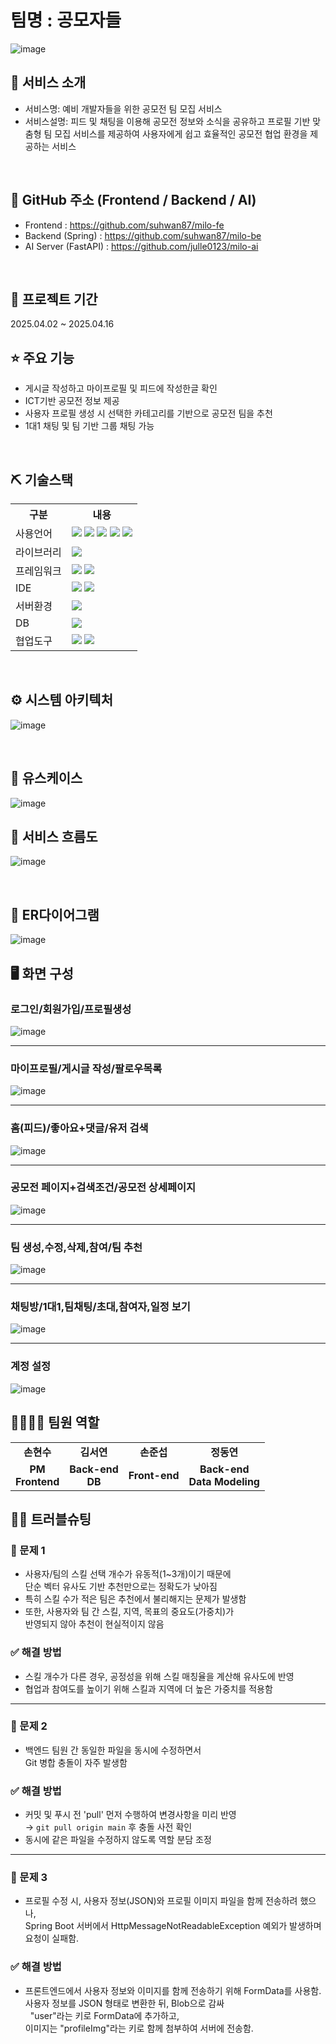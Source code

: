 # 팀명 : 공모자들
![image](https://github.com/user-attachments/assets/69073960-cb1c-4d0c-b2af-e9b3dc77f44a)



## 👀 서비스 소개
* 서비스명: 예비 개발자들을 위한 공모전 팀 모집 서비스
* 서비스설명: 피드 및 채팅을 이용해 공모전 정보와 소식을 공유하고 
	프로필 기반 맞춤형 팀 모집 서비스를 제공하여 사용자에게
	쉽고 효율적인 공모전 협업 환경을 제공하는 서비스
<br>

## 📎 GitHub 주소 (Frontend / Backend / AI)
- Frontend : https://github.com/suhwan87/milo-fe <br>
- Backend (Spring) : https://github.com/suhwan87/milo-be <br>
- AI Server (FastAPI) : https://github.com/julle0123/milo-ai
<br>


## 📅 프로젝트 기간
2025.04.02 ~ 2025.04.16 
<br>

## ⭐ 주요 기능
* 게시글 작성하고 마이프로필 및 피드에 작성한글 확인
* ICT기반 공모전 정보 제공
* 사용자 프로필 생성 시 선택한 카테고리를 기반으로 공모전 팀을 추천
* 1대1 채팅 및 팀 기반 그룹 채팅 가능
<br>

## ⛏ 기술스택
<table>
    <tr>
        <th>구분</th>
        <th>내용</th>
    </tr>
    <tr>
        <td>사용언어</td>
        <td>
            <img src="https://img.shields.io/badge/Java-007396?style=for-the-badge&logo=java&logoColor=white"/>
            <img src="https://img.shields.io/badge/HTML-E34F26?style=for-the-badge&logo=HTML&logoColor=white"/>
            <img src="https://img.shields.io/badge/CSS-1572B6?style=for-the-badge&logo=CSS&logoColor=white"/>
            <img src="https://img.shields.io/badge/JavaScript-F7DF1E?style=for-the-badge&logo=JavaScript&logoColor=white"/>
            <img src="https://img.shields.io/badge/Python-F7DF1E?style=for-the-badge&logo=Python&logoColor=white"/>
        </td>
    </tr>
    <tr>
        <td>라이브러리</td>
        <td>
            <img src="https://img.shields.io/badge/React-7952B3?style=for-the-badge&logo=React&logoColor=white"/>
        </td>
    </tr>
    <tr>
        <td>프레임워크</td>
        <td>
            <img src="https://img.shields.io/badge/SpringBoot-2C2255?style=for-the-badge&logo=SpringBoot&logoColor=white"/>
            <img src="https://img.shields.io/badge/FastAPI-A22846?style=for-the-badge&logo=FastAPI&logoColor=white"/>
        </td>
    </tr>
   <tr>
        <td>IDE</td>
        <td>
            <img src="https://img.shields.io/badge/IntelliJ-F05032?style=for-the-badge&logo=IntelliJ&logoColor=white"/>
            <img src="https://img.shields.io/badge/VSCODE-181717?style=for-the-badge&logo=VSCODE&logoColor=white"/>
        </td>
    </tr>
    <tr>
        <td>서버환경</td>
        <td>
            <img src="https://img.shields.io/badge/Tomcat-181717?style=for-the-badge&logo=Tomcat&logoColor=white"/>
        </td>
        </td>
    </tr>
    <tr>
        <td>DB</td>
        <td>
            <img src="https://img.shields.io/badge/MySQL-FFCA28?style=for-the-badge&logo=MySQL&logoColor=white"/>
        </td>
    </tr>
    <tr>
        <td>협업도구</td>
        <td>
            <img src="https://img.shields.io/badge/Nothion-F05032?style=for-the-badge&logo=Notion&logoColor=white"/>
            <img src="https://img.shields.io/badge/GitHub-181717?style=for-the-badge&logo=GitHub&logoColor=white"/>
        </td>
    </tr>
</table>


<br>

## ⚙ 시스템 아키텍처 
![image](https://github.com/user-attachments/assets/54127160-ee9c-46ad-a149-6866342921be)


<br>

## 📌 유스케이스
![image](https://github.com/user-attachments/assets/78923337-6926-484c-8f47-8413f907eff1)
<br>

## 📌 서비스 흐름도
![image](https://github.com/user-attachments/assets/9f840527-1e5d-4ff9-b683-4fa91748888f)

<br>

## 📌 ER다이어그램
![image](https://github.com/user-attachments/assets/5b3ea02a-5347-48f6-b3d6-ec65339b3df2)
<br>

## 🖥 화면 구성

### 로그인/회원가입/프로필생성
![image](https://github.com/user-attachments/assets/52617c7b-6eff-4e61-a97f-54f7051e0657)
<br>

---

### 마이프로필/게시글 작성/팔로우목록
![image](https://github.com/user-attachments/assets/dd987a91-d7ad-420c-b6c2-942979a8e6d1)
<br>

---

### 홈(피드)/좋아요+댓글/유저 검색
![image](https://github.com/user-attachments/assets/cadffd87-c884-44b7-bea6-e8e03420e509)
<br>

---

### 공모전 페이지+검색조건/공모전 상세페이지
![image](https://github.com/user-attachments/assets/56397d2a-d553-4fed-ab48-a01e80caadc9)
<br>

---

### 팀 생성,수정,삭제,참여/팀 추천
![image](https://github.com/user-attachments/assets/fa92d531-767d-47ca-92eb-54d8297ae158)
<br>

---

### 채팅방/1대1,팀채팅/초대,참여자,일정 보기
![image](https://github.com/user-attachments/assets/b69310a4-97e4-4dce-a1bc-e2d324533bee)
<br>

---

### 계정 설정
![image](https://github.com/user-attachments/assets/799e380b-4eb7-4079-a988-94b4ca9ee7ef)
<br>

## 👨‍👩‍👦‍👦 팀원 역할
<table>
  <tr>
    <td align="center"><strong>손현수</strong></td>
    <td align="center"><strong>김서연</strong></td>
    <td align="center"><strong>손준섭</strong></td>
    <td align="center"><strong>정동연</strong></td>
  </tr>
  <tr>
  <td align="center"><b>PM<br/>Frontend</b></td>
  <td align="center"><b>Back-end<br/>DB</b></td>
  <td align="center"><b>Front-end</b></td>
  <td align="center"><b>Back-end<br/>Data Modeling</b></td>
  </tr>
</table>

## 🤾‍♂️ 트러블슈팅

### 🔹 문제 1  
- 사용자/팀의 스킬 선택 개수가 유동적(1~3개)이기 때문에  
  단순 벡터 유사도 기반 추천만으로는 정확도가 낮아짐  
- 특히 스킬 수가 적은 팀은 추천에서 불리해지는 문제가 발생함  
- 또한, 사용자와 팀 간 스킬, 지역, 목표의 중요도(가중치)가  
  반영되지 않아 추천이 현실적이지 않음  


### ✅ 해결 방법
- 스킬 개수가 다른 경우, 공정성을 위해 스킬 매칭율을 계산해 유사도에 반영 
- 협업과 참여도를 높이기 위해 스킬과 지역에 더 높은 가중치를 적용함

 --- 
  
### 🔹 문제 2  
- 백엔드 팀원 간 동일한 파일을 동시에 수정하면서  
  Git 병합 충돌이 자주 발생함  


### ✅ 해결 방법
- 커밋 및 푸시 전 'pull' 먼저 수행하여 변경사항을 미리 반영  
  → `git pull origin main` 후 충돌 사전 확인  
- 동시에 같은 파일을 수정하지 않도록 역할 분담 조정
  
 --- 
 
### 🔹 문제 3
- 프로필 수정 시, 사용자 정보(JSON)와 프로필 이미지 파일을 함께 전송하려 했으나,<br>
  Spring Boot 서버에서 HttpMessageNotReadableException 예외가 발생하며<br> 요청이 실패함.

### ✅ 해결 방법
-  프론트엔드에서 사용자 정보와 이미지를 함께 전송하기 위해 FormData를 사용함.<br>
   사용자 정보를 JSON 형태로 변환한 뒤, Blob으로 감싸<br>
   "user"라는 키로 FormData에 추가하고,<br>
   이미지는 "profileImg"라는 키로 함께 첨부하여 서버에 전송함.
   
